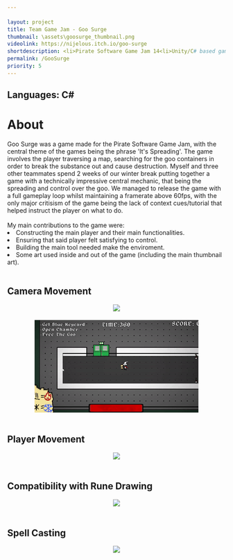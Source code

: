 ```yaml
---

layout: project
title: Team Game Jam - Goo Surge
thumbnail: \assets\goosurge_thumbnail.png
videolink: https://nijelous.itch.io/goo-surge
shortdescription: <li>Pirate Software Game Jam 14<li>Unity/C# based game with team<li>2 week development
permalink: /GooSurge
priority: 5
---
```

<h2>Languages: C#</h2>
<h1>About</h1>
Goo Surge was a game made for the Pirate Software Game Jam, with the central theme of the games being the phrase 'It's Spreading'. The game involves the player traversing a map, searching for the goo containers in order to break the substance out and cause destruction. Myself and three other teammates spend 2 weeks of our winter break putting together a game with a technically impressive central mechanic, that being the spreading and control over the goo. We managed to release the game with a full gameplay loop whilst maintaining a framerate above 60fps, with the only major critisism of the game being the lack of context cues/tutorial that helped instruct the player on what to do.<br><br>
My main contributions to the game were:
<li>Constructing the main player and their main functionalities.
<li>Ensuring that said player felt satisfying to control.
<li>Building the main tool needed make the enviroment.
<li>Some art used inside and out of the game (including the main thumbnail art).<br><br>

<h2>Camera Movement</h2>
<center><img src="assets/gs_mousecam.gif"><br></center><br>
<center><img src="assets/gs_mousecamsnap.gif"><br></center><br>
<h2>Player Movement</h2>
<center><img src="assets/gs_movement.gif"><br></center><br>
<h2>Compatibility with Rune Drawing</h2>
<center><img src="assets/gs_movementlock.gif"><br></center><br>
<h2>Spell Casting</h2>
<center><img src="assets/gs_spellcast.gif"><br></center><br>
